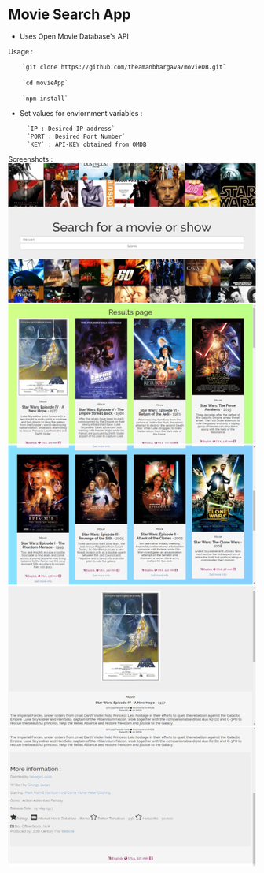 # Movie Search App
- Uses Open Movie Database's API

Usage : 

        `git clone https://github.com/theamanbhargava/movieDB.git`
        
        `cd movieApp`
        
        `npm install`
        
- Set values for enviornment variables :
        
        `IP : Desired IP address`
        `PORT : Desired Port Number`
        `KEY` : API-KEY obtained from OMDB

Screenshots : ![images](images/5.png) 
 ![images](images/1.png) 
 ![images](images/2.png) 
 ![images](images/3.png) 
 ![images](images/4.png) 
